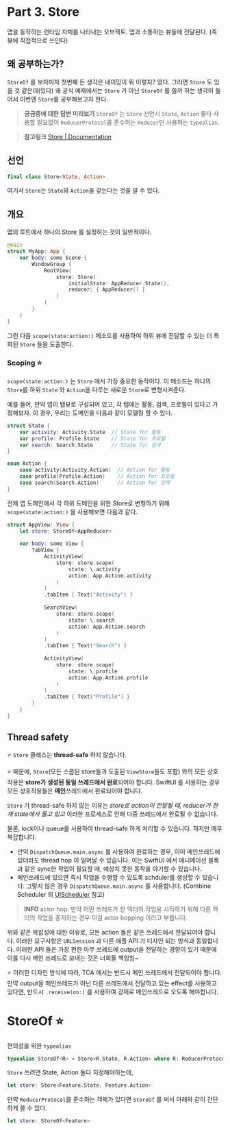 # Part 3. Store

앱을 동작하는 런타임 자체를 나타내는 오브젝트. 앱과 소통하는 뷰들에 전달된다. (즉 뷰에 직접적으로 쓰인다)

## 왜 공부하는가?
`StoreOf` 를 보자마자 첫번째 든 생각은 네이밍이 뭐 이렇지? 였다. 
그러면 `Store` 도 있을 것 같은데(있다) 왜 공식 예제에서는 `Store` 가 아닌 `StoreOf` 를 쓸까 하는 생각이 들어서
이번엔 `Store`를 공부해보고자 한다.

> **궁금증에 대한 답변 미리보기** `StoreOf` 는 `Store` 선언시 `State`, `Action` 둘다 사용할 필요없이 `ReducerProtocol`를 준수하는 `Reducer`만 사용하는 `typealias`.

> **참고링크** [Store | Documentation](https://pointfreeco.github.io/swift-composable-architecture/main/documentation/composablearchitecture/store/)

## 선언

```swift
final class Store<State, Action>
```

여기서 `Store`는 `State`와 `Action`을 갖는다는 것을 알 수 있다.

## 개요

앱의 루트에서 하나의 Store 를 설정하는 것이 일반적이다.

```swift
@main
struct MyApp: App {
    var body: some Scene {
        WindowGroup {
            RootView(
                store: Store(
                    initialState: AppReducer.State(),
                    reducer: { AppReducer() }
                )
            )
        }
    }
}
```
그런 다음 `scope(state:action:)` 메소드를 사용하여 하위 뷰에 전달할 수 있는 더 특화된 `Store` 들을 도출한다.

### Scoping ⭐️

`scope(state:action:)` 는 `Store` 에서 가장 중요한 동작이다. 
이 메소드는 하나의 `Store`를 하위 `State` 와 `Action`을 다루는 새로운 `Store`로 변형시켜준다.

예를 들어, 만약 앱이 탭뷰로 구성되어 있고, 각 탭에는 활동, 검색, 프로필이 있다고 가정해보자.
이 경우, 우리는 도메인을 다음과 같이 모델링 할 수 있다.

```swift
struct State {
    var activity: Activity.State  // State for 활동
    var profile: Profile.State    // State for 프로필
    var search: Search.State      // State for 검색
}

enum Action {
    case activity(Activity.Action)  // Action for 활동
    case profile(Profile.Action)    // Action for 프로필
    case search(Search.Action)      // Action for 검색
}
```

전체 앱 도메인에서 각 하위 도메인을 위한 Store로 변형하기 위해 `scope(state:action:)` 을 사용해보면 다음과 같다.

```swift
struct AppView: View {
    let store: StoreOf<AppReducer>
    
    var body: some View {
        TabView {
            ActivityView(
                store: store.scope(
                    state: \.activity
                    action: App.Action.activity
                )
            )
            .tabItem { Text("Activity") }
            
            SearchView(
                store: store.scope(
                    state: \.search
                    action: App.Action.search
                )
            )
            .tabItem { Text("Search") }
            
            ActivityView(
                store: store.scope(
                    state: \.profile
                    action: App.Action.profile
                )
            )
            .tabItem { Text("Profile") }
        }
    }
}
```

## Thread safety

⭐️ `Store` 클래스는 **thread-safe** 하지 않습니다.

⭐️ 때문에, `Store`(모든 스콥된 store들과 도출된 `ViewStore`들도 포함) 와의 모든 상호작용은 **store가 생성된 동일 쓰레드에서 완료**되어야 합니다.
SwiftUI 를 사용하는 경우 모든 상호작용들은 **메인**쓰레드에서 완료되어야 합니다.

`Store` 가 thread-safe 하지 않는 이유는 *store로 action이 전달될 때, reducer가 현재 state에서 돌고 있고* 이러한 프로세스로 인해 다중 쓰레드에서 완료될 수 없습니다.

물론, lock이나 queue를 사용하여 thread-safe 하게 처리할 수 있습니다. 하지만 매우 복잡합니다.
- 만약 `DispatchQueue.main.async` 를 사용하여 완료하는 경우, 이미 메인쓰레드에 있더라도 thread hop 이 일어날 수 있습니다. 이는 SwiftUI 에서 애니메이션 블록과 같은 sync한 작업이 필요할 때, 예상치 못한 동작을 야기할 수 있습니다.
- 메인쓰레드에 있으면 즉시 작업을 수행할 수 있도록 schduler를 생성할 수 있습니다. 그렇지 않은 경우 `DispatchQueue.main.async` 를 사용합니다. (Combine Scheduler 의 [UIScheduler](https://github.com/pointfreeco/combine-schedulers/blob/main/Sources/CombineSchedulers/UIScheduler.swift) 참고)

> **INFO** actor hop: 만약 어떤 쓰레드가 한 액터의 작업을 시작하기 위해 다른 액터의 작업을 중지하는 경우 이걸 actor hopping 이라고 부릅니다.

위와 같은 복잡성에 대한 이유로, 모든 action 들은 같은 쓰레드에서 전달되어야 합니다. 이러한 요구사항은 `URLSession` 과 다른 애플 API 가 디자인 되는 방식과 동일합니다.
이러한 API 들은 가장 편한 아무 쓰레드에 output을 전달하는 경향이 있기 때문에 이를 다시 메인 쓰레드로 보내는 것은 너희들 책임임~

⭐️ 이러한 디자인 방식에 따라, TCA 에서는 반드시 메인 쓰레드에서 전달되어야 합니다. 만약 output을 메인쓰레드가 아닌 다른 쓰레드에서 전달하고 있는
effect를 사용하고 있다면, 반드시 `.receive(on:)` 를 사용하여 강제로 메인쓰레드로 오도록 해야합니다.

# StoreOf ⭐️

편의성을 위한 `typealias`

```swift
typealias StoreOf<R> = Store<R.State, R.Action> where R: ReducerProtocol
```
`Store` 쓰려면 State, Action 둘다 지정해야하는데,
```swift
let store: Store<Feature.State, Feature.Action>
```
만약 `ReducerProtocol`를 준수하는 객체가 있다면 `StoreOf` 를 써서 아래와 같이 간단하게 쓸 수 있다.
```swift
let store: StoreOf<Feature>
```

















